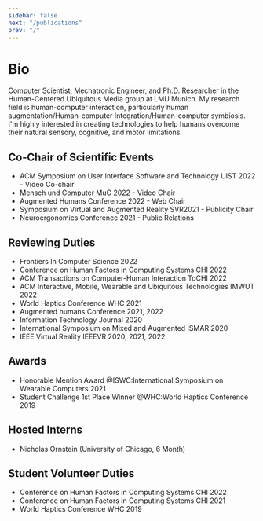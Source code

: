```yaml
---
sidebar: false
next: "/publications"
prev: "/"
---
```


# Bio

Computer Scientist, Mechatronic Engineer, and Ph.D. Researcher in the Human-Centered Ubiquitous Media group at LMU Munich. My research field is human-computer interaction, particularly human augmentation/Human-computer Integration/Human-computer symbiosis. I'm highly interested in creating technologies to help humans overcome their natural sensory, cognitive, and motor limitations.

<Badge text="Member IEEE Technical Committee on Haptics" vertical="middle"/> <Badge text="Hive-lab" vertical="middle"/> 

## Co-Chair of Scientific Events

- ACM Symposium on User Interface Software and Technology UIST 2022 - Video Co-chair
- Mensch und Computer MuC 2022 - Video Chair
- Augmented Humans Conference 2022 - Web Chair
- Symposium on Virtual and Augmented Reality SVR2021 - Publicity Chair
- Neuroergonomics Conference 2021 - Public Relations

## Reviewing Duties

- Frontiers In Computer Science 2022
- Conference on Human Factors in Computing Systems CHI 2022
- ACM Transactions on Computer-Human Interaction ToCHI 2022
- ACM Interactive, Mobile, Wearable and Ubiquitous Technologies IMWUT 2022
- World Haptics Conference WHC 2021
- Augmented humans Conference 2021, 2022
- Information Technology Journal 2020
- International Symposium on Mixed and Augmented ISMAR 2020
- IEEE Virtual Reality IEEEVR 2020, 2021, 2022


## Awards

- Honorable Mention Award @ISWC:International Symposium on Wearable Computers 2021
- Student Challenge 1st Place Winner @WHC:World Haptics Conference 2019

## Hosted Interns

- Nicholas Ornstein (University of Chicago, 6 Month)
## Student Volunteer Duties

- Conference on Human Factors in Computing Systems CHI 2022
- Conference on Human Factors in Computing Systems CHI 2021
- World Haptics Conference WHC 2019





